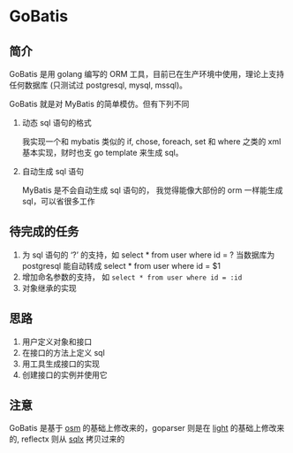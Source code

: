 # GoBatis

## 简介

GoBatis 是用 golang 编写的 ORM 工具，目前已在生产环境中使用，理论上支持任何数据库 (只测试过 postgresql, mysql, mssql)。

GoBatis 就是对 MyBatis 的简单模仿。但有下列不同
  1. 动态 sql 语句的格式

     我实现一个和  mybatis 类似的 if, chose, foreach, set 和 where 之类的 xml 基本实现，财时也支 go template 来生成 sql。

  2. 自动生成 sql 语句

     MyBatis 是不会自动生成 sql 语句的， 我觉得能像大部份的 orm 一样能生成 sql，可以省很多工作

## 待完成的任务
1. 为 sql 语句的 ‘?’ 的支持，如 
    select * from user where id = ?
    当数据库为 postgresql 能自动转成 select * from user where id = $1
2. 增加命名参数的支持， 如 `select * from user where id = :id`
3. 对象继承的实现

## 思路
1. 用户定义对象和接口
2. 在接口的方法上定义 sql
3. 用工具生成接口的实现
4. 创建接口的实例并使用它


## 注意
GoBatis 是基于 [osm](https://github.com/yinshuwei/osm) 的基础上修改来的，goparser 则是在 [light](https://github.com/arstd/light) 的基础上修改来的, reflectx 则从 [sqlx](https://github.com/jmoiron/sqlx) 拷贝过来的